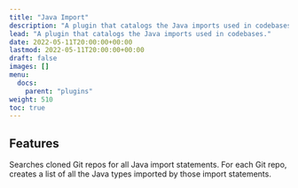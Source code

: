 ```yaml
---
title: "Java Import"
description: "A plugin that catalogs the Java imports used in codebases."
lead: "A plugin that catalogs the Java imports used in codebases."
date: 2022-05-11T20:00:00+00:00
lastmod: 2022-05-11T20:00:00+00:00
draft: false
images: []
menu:
  docs:
    parent: "plugins"
weight: 510
toc: true
---
```


## Features

Searches cloned Git repos for all Java import statements.  For each Git repo, creates a list of all the Java types
imported by those import statements.
